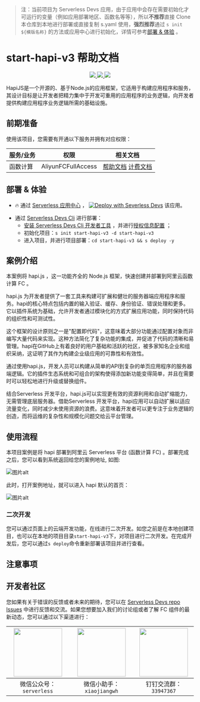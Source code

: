 
> 注：当前项目为 Serverless Devs 应用，由于应用中会存在需要初始化才可运行的变量（例如应用部署地区、函数名等等），所以**不推荐**直接 Clone 本仓库到本地进行部署或直接复制 s.yaml 使用，**强烈推荐**通过 `s init ${模版名称}` 的方法或应用中心进行初始化，详情可参考[部署 & 体验](#部署--体验) 。

# start-hapi-v3 帮助文档
<p align="center" class="flex justify-center">
    <a href="https://www.serverless-devs.com" class="ml-1">
    <img src="http://editor.devsapp.cn/icon?package=start-hapi-v3&type=packageType">
  </a>
  <a href="http://www.devsapp.cn/details.html?name=start-hapi-v3" class="ml-1">
    <img src="http://editor.devsapp.cn/icon?package=start-hapi-v3&type=packageVersion">
  </a>
  <a href="http://www.devsapp.cn/details.html?name=start-hapi-v3" class="ml-1">
    <img src="http://editor.devsapp.cn/icon?package=start-hapi-v3&type=packageDownload">
  </a>
</p>

<description>

HapiJS是一个开源的、基于Node.js的应用框架，它适用于构建应用程序和服务，其设计目标是让开发者把精力集中于开发可重用的应用程序的业务逻辑，向开发者提供构建应用程序业务逻辑所需的基础设施。

</description>

<codeUrl>



</codeUrl>
<preview>



</preview>


## 前期准备

使用该项目，您需要有开通以下服务并拥有对应权限：

<service>



| 服务/业务 |  权限  | 相关文档 |
| --- |  --- | --- |
| 函数计算 |  AliyunFCFullAccess | [帮助文档](https://help.aliyun.com/product/2508973.html) [计费文档](https://help.aliyun.com/document_detail/2512928.html) |

</service>

<remark>



</remark>

<disclaimers>



</disclaimers>

## 部署 & 体验

<appcenter>
   
- :fire: 通过 [Serverless 应用中心](https://fcnext.console.aliyun.com/applications/create?template=start-hapi-v3) ，
  [![Deploy with Severless Devs](https://img.alicdn.com/imgextra/i1/O1CN01w5RFbX1v45s8TIXPz_!!6000000006118-55-tps-95-28.svg)](https://fcnext.console.aliyun.com/applications/create?template=start-hapi-v3) 该应用。
   
</appcenter>
<deploy>
    
- 通过 [Serverless Devs Cli](https://www.serverless-devs.com/serverless-devs/install) 进行部署：
  - [安装 Serverless Devs Cli 开发者工具](https://www.serverless-devs.com/serverless-devs/install) ，并进行[授权信息配置](https://docs.serverless-devs.com/fc/config) ；
  - 初始化项目：`s init start-hapi-v3 -d start-hapi-v3`
  - 进入项目，并进行项目部署：`cd start-hapi-v3 && s deploy -y`
   
</deploy>

## 案例介绍

<appdetail id="flushContent">

本案例将 hapi.js ，这一功能齐全的 Node.js 框架，快速创建并部署到阿里云函数计算 FC 。

hapi.js 为开发者提供了一套工具来构建可扩展和健壮的服务器端应用程序和服务。hapi的核心特点包括内置的输入验证、缓存、身份验证、错误处理和更多。它以插件系统为基础，允许开发者通过模块化的方式扩展应用功能，同时保持代码的组织性和可测试性。

这个框架的设计原则之一是"配置即代码"，这意味着大部分功能通过配置对象而非编写大量代码来实现。这种方法简化了复杂功能的集成，并促进了代码的清晰和易管理。hapi在GitHub上有着良好的用户基础和活跃的社区，被多家知名企业和组织采纳，这证明了其作为构建企业级应用的可靠性和有效性。

通过使用hapi.js，开发人员可以构建从简单的API到复杂的单页应用程序的服务器端逻辑。它的插件生态系统和可组合的架构使得添加新功能变得简单，并且在需要时可以轻松地进行升级或替换组件。

结合Serverless 开发平台，hapi.js可以实现更有效的资源利用和自动扩缩能力，无需管理底层服务器。借助Serverless 开发平台，hapi应用可以自动扩展以适应流量变化，同时减少未使用资源的浪费。这意味着开发者可以更专注于业务逻辑的创造，而将运维的复杂性和规模化问题交给云平台管理。

</appdetail>

## 使用流程

<usedetail id="flushContent">

本项目案例是将 hapi 部署到阿里云 Serverless 平台 (函数计算 FC) 。部署完成之后，您可以看到系统返回给您的案例地址, 如图:

![图片alt](https://img.alicdn.com/imgextra/i4/O1CN01wLm5Gn25WAV8q7Qw0_!!6000000007533-0-tps-1176-338.jpg)

此时，打开案例地址，就可以进入 hapi 默认的首页：

![图片alt](https://img.alicdn.com/imgextra/i1/O1CN019eIc1K1w9sfJirPVk_!!6000000006266-0-tps-2738-1418.jpg)

### 二次开发
您可以通过页面上的云端开发功能，在线进行二次开发。如您之前是在本地创建项目，也可以在本地的项目目录`start-hapi-v3`下，对项目进行二次开发。在完成开发后，您可以通过`s deploy`命令重新部署该项目并进行查看。

</usedetail>

## 注意事项

<matters id="flushContent">
</matters>


<devgroup>


## 开发者社区

您如果有关于错误的反馈或者未来的期待，您可以在 [Serverless Devs repo Issues](https://github.com/serverless-devs/serverless-devs/issues) 中进行反馈和交流。如果您想要加入我们的讨论组或者了解 FC 组件的最新动态，您可以通过以下渠道进行：

<p align="center">  

| <img src="https://serverless-article-picture.oss-cn-hangzhou.aliyuncs.com/1635407298906_20211028074819117230.png" width="130px" > | <img src="https://serverless-article-picture.oss-cn-hangzhou.aliyuncs.com/1635407044136_20211028074404326599.png" width="130px" > | <img src="https://serverless-article-picture.oss-cn-hangzhou.aliyuncs.com/1635407252200_20211028074732517533.png" width="130px" > |
| --------------------------------------------------------------------------------------------------------------------------------- | --------------------------------------------------------------------------------------------------------------------------------- | --------------------------------------------------------------------------------------------------------------------------------- |
| <center>微信公众号：`serverless`</center>                                                                                         | <center>微信小助手：`xiaojiangwh`</center>                                                                                        | <center>钉钉交流群：`33947367`</center>                                                                                           |
</p>
</devgroup>
